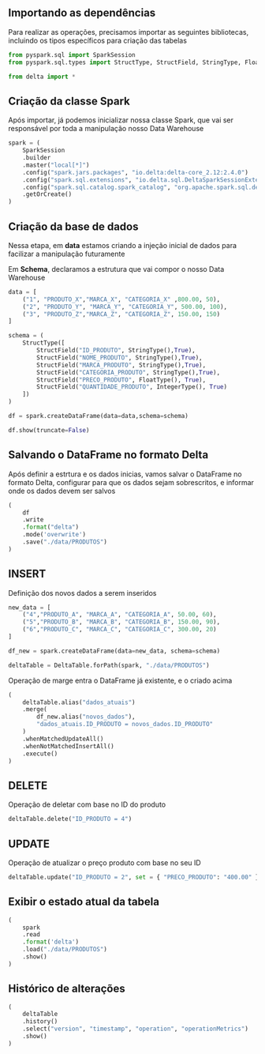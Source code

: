 ## Importando as dependências

Para realizar as operações, precisamos importar as seguintes bibliotecas, incluindo os tipos específicos para criação das tabelas

```python
from pyspark.sql import SparkSession
from pyspark.sql.types import StructType, StructField, StringType, FloatType, IntegerType

from delta import *
```

## Criação da classe Spark

Após importar, já podemos inicializar nossa classe Spark, que vai ser responsável por toda a manipulação nosso Data Warehouse


```python
spark = ( 
    SparkSession
    .builder
    .master("local[*]")
    .config("spark.jars.packages", "io.delta:delta-core_2.12:2.4.0")
    .config("spark.sql.extensions", "io.delta.sql.DeltaSparkSessionExtension")
    .config("spark.sql.catalog.spark_catalog", "org.apache.spark.sql.delta.catalog.DeltaCatalog")
    .getOrCreate() 
)
```

## Criação da base de dados

Nessa etapa, em **data** estamos criando a injeção inicial de dados para facilizar a manipulação futuramente

Em **Schema**, declaramos a estrutura que vai compor o nosso Data Warehouse

```python
data = [
    ("1", "PRODUTO_X","MARCA_X", "CATEGORIA_X" ,800.00, 50),
    ("2", "PRODUTO_Y", "MARCA_Y", "CATEGORIA_Y", 500.00, 100),
    ("3", "PRODUTO_Z","MARCA_Z", "CATEGORIA_Z", 150.00, 150)
]

schema = (
    StructType([
        StructField("ID_PRODUTO", StringType(),True),
        StructField("NOME_PRODUTO", StringType(),True),
        StructField("MARCA_PRODUTO", StringType(),True),
        StructField("CATEGORIA_PRODUTO", StringType(),True),
        StructField("PRECO_PRODUTO", FloatType(), True),
        StructField("QUANTIDADE_PRODUTO", IntegerType(), True)
    ])
)

df = spark.createDataFrame(data=data,schema=schema)

df.show(truncate=False)
```

## Salvando o DataFrame no formato Delta

Após definir a estrtura e os dados inicias, vamos salvar o DataFrame no formato Delta, configurar para que os dados sejam sobrescritos, e informar onde os dados devem ser salvos

```python
( 
    df
    .write
    .format("delta")
    .mode('overwrite')
    .save("./data/PRODUTOS")
)
```

## INSERT

Definição dos novos dados a serem inseridos

```python
new_data = [
    ("4","PRODUTO_A", "MARCA_A", "CATEGORIA_A", 50.00, 60),
    ("5","PRODUTO_B", "MARCA_B", "CATEGORIA_B", 150.00, 90),
    ("6","PRODUTO_C", "MARCA_C", "CATEGORIA_C", 300.00, 20)
]

df_new = spark.createDataFrame(data=new_data, schema=schema)

deltaTable = DeltaTable.forPath(spark, "./data/PRODUTOS")
```

Operação de marge entra o DataFrame já existente, e o criado acima

```python
(
    deltaTable.alias("dados_atuais")
    .merge(
        df_new.alias("novos_dados"),
        "dados_atuais.ID_PRODUTO = novos_dados.ID_PRODUTO"
    )
    .whenMatchedUpdateAll()
    .whenNotMatchedInsertAll()
    .execute()
)
```

## DELETE

Operação de deletar com base no ID do produto

```python
deltaTable.delete("ID_PRODUTO = 4")
```

## UPDATE

Operação de atualizar o preço produto com base no seu ID

```python
deltaTable.update("ID_PRODUTO = 2", set = { "PRECO_PRODUTO": "400.00" })
```

## Exibir o estado atual da tabela

```python
(
    spark
    .read
    .format('delta')
    .load("./data/PRODUTOS")
    .show()
)
```

## Histórico de alterações 

```python
(
    deltaTable
    .history()
    .select("version", "timestamp", "operation", "operationMetrics")
    .show()
)
```